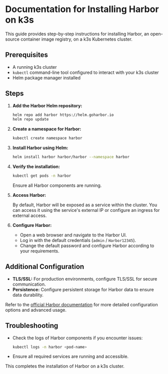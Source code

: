 # Documentation for Installing Harbor on k3s

This guide provides step-by-step instructions for installing Harbor, an open-source container image registry, on a k3s Kubernetes cluster.

## Prerequisites

- A running k3s cluster
- `kubectl` command-line tool configured to interact with your k3s cluster
- Helm package manager installed

## Steps

1. **Add the Harbor Helm repository:**

    ```sh
    helm repo add harbor https://helm.goharbor.io
    helm repo update
    ```

2. **Create a namespace for Harbor:**

    ```sh
    kubectl create namespace harbor
    ```

3. **Install Harbor using Helm:**

    ```sh
    helm install harbor harbor/harbor --namespace harbor
    ```

4. **Verify the installation:**

    ```sh
    kubectl get pods -n harbor
    ```

    Ensure all Harbor components are running.

5. **Access Harbor:**

    By default, Harbor will be exposed as a service within the cluster. You can access it using the service's external IP or configure an ingress for external access.

6. **Configure Harbor:**

    - Open a web browser and navigate to the Harbor UI.
    - Log in with the default credentials (`admin` / `Harbor12345`).
    - Change the default password and configure Harbor according to your requirements.

## Additional Configuration

- **TLS/SSL:** For production environments, configure TLS/SSL for secure communication.
- **Persistence:** Configure persistent storage for Harbor data to ensure data durability.

Refer to the [official Harbor documentation](https://goharbor.io/docs/) for more detailed configuration options and advanced usage.

## Troubleshooting

- Check the logs of Harbor components if you encounter issues:

  ```sh
  kubectl logs -n harbor <pod-name>
  ```

- Ensure all required services are running and accessible.

This completes the installation of Harbor on a k3s cluster.